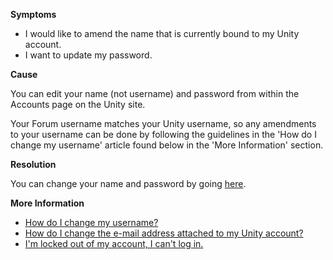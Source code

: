 

**Symptoms**


- I would like to amend the name that is currently bound to my Unity account.
- I want to update my password.



**Cause**



You can edit your name (not username) and password from within the Accounts page on the Unity site.



Your Forum username matches your Unity username, so any amendments to your username can be done by following the guidelines in the 'How do I change my username' article found below in the 'More Information' section.



**Resolution**



You can change your name and password by going [here](https://accounts.unity3d.com/edit).



**More Information**


- [How do I change my username?](/hc/en-us/articles/205053589-How-do-I-change-my-username-)
- [How do I change the e-mail address attached to my Unity account?](/hc/en-us/articles/205752275-How-do-I-change-the-e-mail-address-attached-to-my-Unity-account-)
- [I'm locked out of my account, I can't log in.](/hc/en-us/articles/205965315-I-m-locked-out-of-my-account-I-can-t-log-in-)





